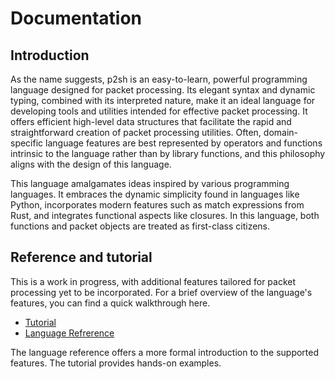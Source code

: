 # Documentation

## Introduction

As the name suggests, p2sh is an easy-to-learn, powerful programming language
designed for packet processing. Its elegant syntax and dynamic typing, combined
with its interpreted nature, make it an ideal language for developing tools and
utilities intended for effective packet processing. It offers efficient
high-level data structures that facilitate the rapid and straightforward
creation of packet processing utilities. Often, domain-specific language
features are best represented by operators and functions intrinsic to the
language rather than by library functions, and this philosophy aligns with the
design of this language.

This language amalgamates ideas inspired by various programming languages. It
embraces the dynamic simplicity found in languages like Python, incorporates
modern features such as match expressions from Rust, and integrates functional
aspects like closures. In this language, both functions and packet objects are
treated as first-class citizens.

## Reference and tutorial

This is a work in progress, with additional features tailored for packet
processing yet to be incorporated. For a brief overview of the language's
features, you can find a quick walkthrough here.

- [Tutorial](./tutorial)
- [Language Refrerence](./language)

The language reference offers a more formal introduction to the supported features.
The tutorial provides hands-on examples.